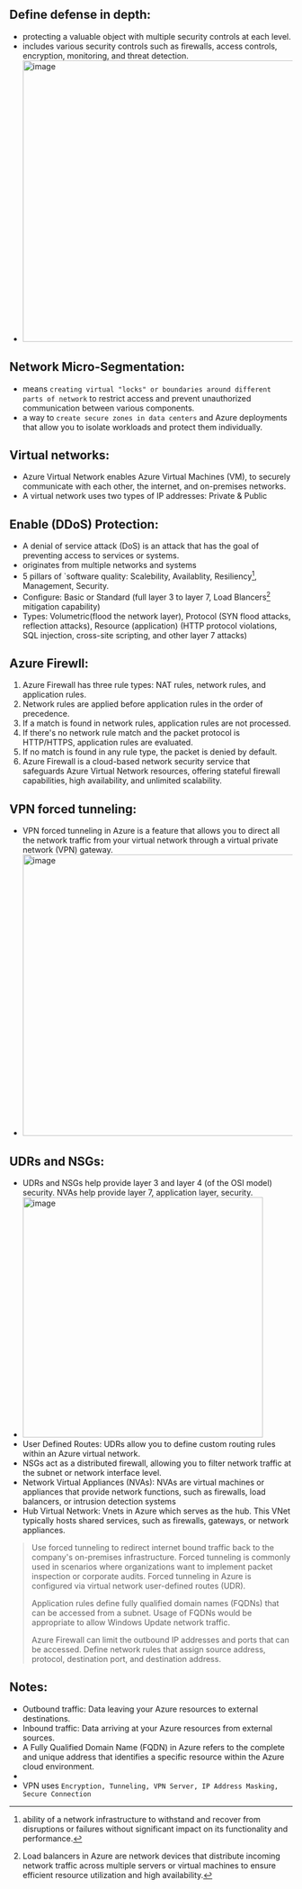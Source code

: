 ## Define defense in depth:
- protecting a valuable object with multiple security controls at each level.
- includes various security controls such as firewalls, access controls, encryption, monitoring, and threat detection.
- <img width="500" alt="image" src="https://github.com/cybersome/Azure-Certifications-Guides/assets/40174034/7ba53b3b-40ff-480c-9608-13d83e355fa1">

## Network Micro-Segmentation:
- means `creating virtual "locks" or boundaries around different parts of network` to restrict access and prevent unauthorized communication between various components.
- a way to `create secure zones in data centers` and Azure deployments that allow you to isolate workloads and protect them individually.

## Virtual networks:
- Azure Virtual Network enables Azure Virtual Machines (VM), to securely communicate with each other, the internet, and on-premises networks.
- A virtual network uses two types of IP addresses: Private & Public

## Enable (DDoS) Protection:
- A denial of service attack (DoS) is an attack that has the goal of preventing access to services or systems.
- originates from multiple networks and systems
- 5 pillars of `software quality: Scalebility, Availablity, Resiliency[^1], Management, Security.
- Configure: Basic or Standard (full layer 3 to layer 7, Load Blancers[^2] mitigation capability)
- Types: Volumetric(flood the network layer), Protocol (SYN flood attacks, reflection attacks), Resource (application) (HTTP protocol violations, SQL injection, cross-site scripting, and other layer 7 attacks) 

## Azure Firewll:
1. Azure Firewall has three rule types: NAT rules, network rules, and application rules.
2. Network rules are applied before application rules in the order of precedence.
3. If a match is found in network rules, application rules are not processed.
4. If there's no network rule match and the packet protocol is HTTP/HTTPS, application rules are evaluated.
5. If no match is found in any rule type, the packet is denied by default.
6. Azure Firewall is a cloud-based network security service that safeguards Azure Virtual Network resources, offering stateful firewall capabilities, high availability, and unlimited scalability.


## VPN forced tunneling:
- VPN forced tunneling in Azure is a feature that allows you to direct all the network traffic from your virtual network through a virtual private network (VPN) gateway.
- <img width="500" alt="image" src="https://github.com/cybersome/Azure-Certifications-Guides/assets/40174034/5eb7f977-86f8-49f4-8134-ed903999ba91">

## UDRs and NSGs:
- UDRs and NSGs help provide layer 3 and layer 4 (of the OSI model) security. NVAs help provide layer 7, application layer, security.
- <img width="427" alt="image" src="https://github.com/cybersome/Azure-Certifications-Guides/assets/40174034/7385fc25-7d8b-42db-8113-03498d45ad9a">
- User Defined Routes: UDRs allow you to define custom routing rules within an Azure virtual network.
- NSGs act as a distributed firewall, allowing you to filter network traffic at the subnet or network interface level.
- Network Virtual Appliances (NVAs): NVAs are virtual machines or appliances that provide network functions, such as firewalls, load balancers, or intrusion detection systems
- Hub Virtual Network: Vnets in Azure which serves as the hub. This VNet typically hosts shared services, such as firewalls, gateways, or network appliances.

  
> Use forced tunneling to redirect internet bound traffic back to the company's on-premises infrastructure. Forced tunneling is commonly used in scenarios where organizations want to implement packet inspection or corporate audits. Forced tunneling in Azure is configured via virtual network user-defined routes (UDR).
>
> Application rules define fully qualified domain names (FQDNs) that can be accessed from a subnet. Usage of FQDNs would be appropriate to allow Windows Update network traffic.
> 
> Azure Firewall can limit the outbound IP addresses and ports that can be accessed. Define network rules that assign source address, protocol, destination port, and destination address.



## Notes:
- Outbound traffic: Data leaving your Azure resources to external destinations.
- Inbound traffic: Data arriving at your Azure resources from external sources.
- A Fully Qualified Domain Name (FQDN) in Azure refers to the complete and unique address that identifies a specific resource within the Azure cloud environment.
- 
- VPN uses `Encryption, Tunneling, VPN Server, IP Address Masking, Secure Connection`

[^1]: ability of a network infrastructure to withstand and recover from disruptions or failures without significant impact on its functionality and performance.
[^2]: Load balancers in Azure are network devices that distribute incoming network traffic across multiple servers or virtual machines to ensure efficient resource utilization and high availability.